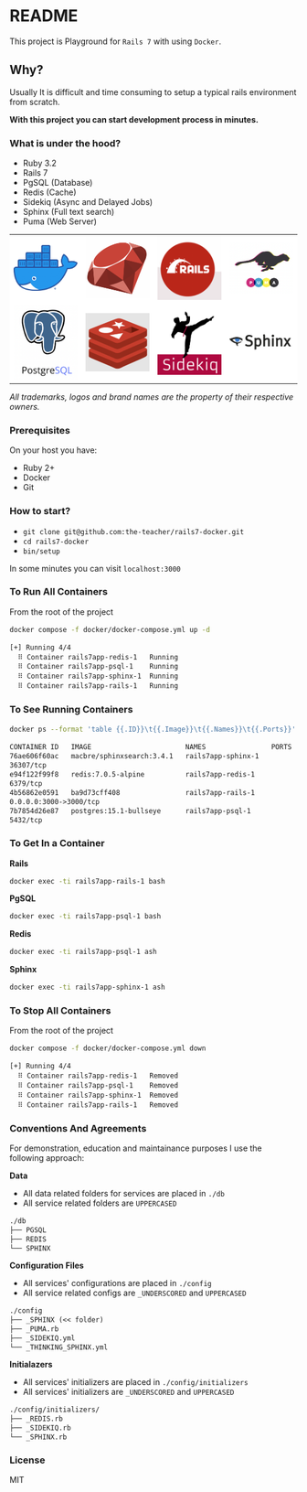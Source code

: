 # README

This project is Playground for `Rails 7` with using `Docker`.

## Why?

Usually It is difficult and time consuming to setup a typical rails environment from scratch.

**With this project you can start development process in minutes.**

### What is under the hood?

- Ruby 3.2
- Rails 7
- PgSQL (Database)
- Redis (Cache)
- Sidekiq (Async and Delayed Jobs)
- Sphinx (Full text search)
- Puma (Web Server)

<table bgcolor="white">
  <tr>
    <td><img width="400" src="docs/docker.png" /></td></td>
    <td><img width="400" src="docs/ruby.png" /></td>
    <td><img width="400" src="docs/rails7.png" /></td>
    <td><img width="400" src="docs/puma.png" /></td></td>
  </tr>
  <tr>
    <td><img width="400" src="docs/pgsql.png" /></td>
    <td><img width="400" src="docs/redis.png" /></td>
    <td><img width="400" src="docs/sidekiq.png" /></td>
    <td><img width="400" src="docs/sphinx.png" /></td>
  </tr>
</table>

*All trademarks, logos and brand names are the property of their respective owners.*

### Prerequisites

On your host you have:

- Ruby 2+
- Docker
- Git

### How to start?

- `git clone git@github.com:the-teacher/rails7-docker.git`
- `cd rails7-docker`
- `bin/setup`

In some minutes you can visit `localhost:3000`

### To Run All Containers

From the root of the project

```sh
docker compose -f docker/docker-compose.yml up -d
```

```sh
[+] Running 4/4
  ⠿ Container rails7app-redis-1   Running
  ⠿ Container rails7app-psql-1    Running
  ⠿ Container rails7app-sphinx-1  Running
  ⠿ Container rails7app-rails-1   Running
```

### To See Running Containers

```sh
docker ps --format 'table {{.ID}}\t{{.Image}}\t{{.Names}}\t{{.Ports}}'
```

```
CONTAINER ID   IMAGE                       NAMES                PORTS
76ae606f60ac   macbre/sphinxsearch:3.4.1   rails7app-sphinx-1   36307/tcp
e94f122f99f8   redis:7.0.5-alpine          rails7app-redis-1    6379/tcp
4b56862e0591   ba9d73cff408                rails7app-rails-1    0.0.0.0:3000->3000/tcp
7b7854d26e87   postgres:15.1-bullseye      rails7app-psql-1     5432/tcp
```

### To Get In a Container

**Rails**

```sh
docker exec -ti rails7app-rails-1 bash
```

**PgSQL**

```sh
docker exec -ti rails7app-psql-1 bash
```

**Redis**

```sh
docker exec -ti rails7app-psql-1 ash
```

**Sphinx**

```sh
docker exec -ti rails7app-sphinx-1 ash
```

### To Stop All Containers

From the root of the project

```sh
docker compose -f docker/docker-compose.yml down
```

```sh
[+] Running 4/4
  ⠿ Container rails7app-redis-1   Removed
  ⠿ Container rails7app-psql-1    Removed
  ⠿ Container rails7app-sphinx-1  Removed
  ⠿ Container rails7app-rails-1   Removed
```

### Conventions And Agreements

For demonstration, education and maintainance purposes I use the following approach:

**Data**

- All data related folders for services are placed in `./db`
- All service related folders are `UPPERCASED`

```
./db
├── PGSQL
├── REDIS
└── SPHINX
```

**Configuration Files**

- All services' configurations are placed in `./config`
- All service related configs are `_UNDERSCORED` and `UPPERCASED`

```
./config
├── _SPHINX (<< folder)
├── _PUMA.rb
├── _SIDEKIQ.yml
└── _THINKING_SPHINX.yml
```

**Initialazers**

- All services' initializers are placed in `./config/initializers`
- All services' initializers are `_UNDERSCORED` and `UPPERCASED`

```
./config/initializers/
├── _REDIS.rb
├── _SIDEKIQ.rb
└── _SPHINX.rb
```

### License

MIT
